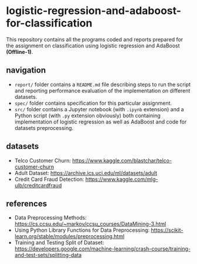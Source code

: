 # logistic-regression-and-adaboost-for-classification  

This repository contains all the programs coded and reports prepared for the assignment on classification using logistic regression and AdaBoost **(Offline-1)**.  



## navigation  

- `report/` folder contains a `README.md` file describing steps to run the script and reporting performance evaluation of the implementation on different datasets.  
- `spec/` folder contains specification for this particular assignment.  
- `src/` folder contains a Jupyter notebook (with `.ipynb` extension) and a Python script (with `.py` extension obviously) both containing implementation of logistic regression as well as AdaBoost and code for datasets preprocessing.  



## datasets  

- Telco Customer Churn: https://www.kaggle.com/blastchar/telco-customer-churn  
- Adult Dataset: https://archive.ics.uci.edu/ml/datasets/adult  
- Credit Card Fraud Detection: https://www.kaggle.com/mlg-ulb/creditcardfraud  



## references  

- Data Preprocessing Methods: https://cs.ccsu.edu/~markov/ccsu_courses/DataMining-3.html  
- Using Python Library Functions for Data Preprocessing: https://scikit-learn.org/stable/modules/preprocessing.html  
- Training and Testing Split of Dataset: https://developers.google.com/machine-learning/crash-course/training-and-test-sets/splitting-data  


